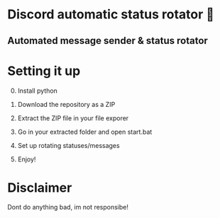 # Discord automatic status rotator 🤖 

## Automated message sender & status rotator 

# Setting it up

0. Install python
1. Download the repository as a ZIP 
2. Extract the ZIP file in your file exporer
3. Go in your extracted folder and open start.bat  
4. Set up rotating statuses/messages 
 
5. Enjoy!

# Disclaimer

Dont do anything bad, im not responsibe!